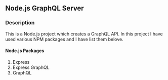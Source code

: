 ## Node.js GraphQL Server

### Description

This is a Node.js project which creates a GraphQL API. In this project I have used various NPM packages and I have list them belove.

#### Node.js Packages
1. Express
2. Express GraphQL
3. GraphQL